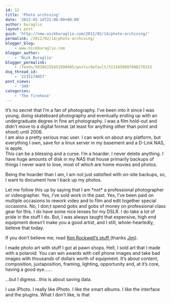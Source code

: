```yaml
---
id: 12
title: 'Photo archiving'
date: '2012-02-14T22:06:00+00:00'
author: buraglio
layout: post
guid: 'http://new.nickburaglio.com/2012/02/14/photo-archiving/'
permalink: /2012/02/14/photo-archiving/
blogger_blog:
    - www.nickburaglio.com
blogger_author:
    - 'Nick Buraglio'
blogger_permalink:
    - /feeds/50386155451990485/posts/default/5133450087606278333
dsq_thread_id:
    - '2215174057'
post_views:
    - '348'
categories:
    - 'The firehose'
---
```


It’s no secret that I’m a fan of photography. I’ve been into it since I was young, doing skateboard photography and eventually ending up with an undergraduate degree in fine art photography. I was a film hold-out and didn’t move to a digital format (at least for anything other than point and shoot) until 2006.   
I am also a pretty serious mac user. I can work on about any platform, but everything I own, save for a linux server in my basement and a D-Link NAS, is apple.   
This can be a blessing and a curse. I’m a hoarder. I never delete anything. I have huge amounts of disk in my NAS that house primarily backups of things I never want to lose, most of which are home movies and photos.

Being the hoarder than I am, I am not just satisfied with on-site backups, so, I want to document how I back up my photos.

Let me follow this up by saying that I am \*not\* a professional photographer or videographer. Yes, I’ve sold work in the past. Yes, I’ve been paid on multiple occasions to rework video and to film and edit together special occasions. No, I don;t spend gobs and gobs of money on professional class gear for this. I do have some nice lenses for my DSLR. I do take a lot of pride in the stuff I do. But, I was always taught that expensive, high end equipment doesn’t make you a good artist, and I still, whole-heartedly, believe that today.

If you don’t believe me, read [Ken Rockwell’s stuff ](http://www.kenrockwell.com/) (thanks [Jim](http://eyrich.net/people/eyrichjf/)).

I made photo art with stuff I got at pawn shops. Hell, I sold art that I made with a polaroid. You can win awards with cell phone images and take bad images with thousands of dollars worth of equipment. It’s about content, composition, juxtaposition, framing, lighting, opportunity and, at it’s core, having a good eye……

…but I digress…this is about saving data.

I use iPhoto. I really like iPhoto. I like the smart albums. I like the interface and the plugins. What I don’t like, is that